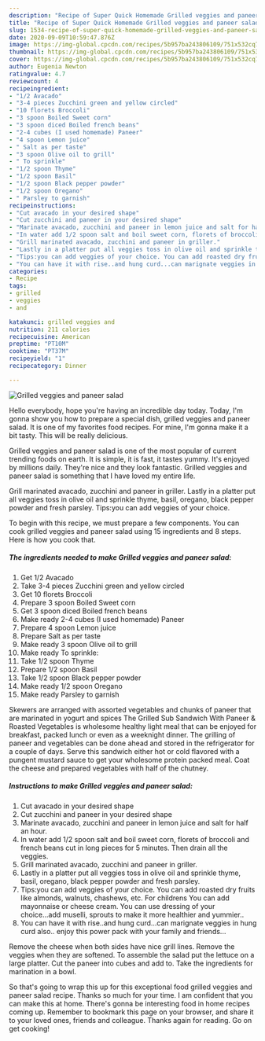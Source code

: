 ```yaml
---
description: "Recipe of Super Quick Homemade Grilled veggies and paneer salad"
title: "Recipe of Super Quick Homemade Grilled veggies and paneer salad"
slug: 1534-recipe-of-super-quick-homemade-grilled-veggies-and-paneer-salad
date: 2020-09-09T10:59:47.876Z
image: https://img-global.cpcdn.com/recipes/5b957ba243806109/751x532cq70/grilled-veggies-and-paneer-salad-recipe-main-photo.jpg
thumbnail: https://img-global.cpcdn.com/recipes/5b957ba243806109/751x532cq70/grilled-veggies-and-paneer-salad-recipe-main-photo.jpg
cover: https://img-global.cpcdn.com/recipes/5b957ba243806109/751x532cq70/grilled-veggies-and-paneer-salad-recipe-main-photo.jpg
author: Eugenia Newton
ratingvalue: 4.7
reviewcount: 4
recipeingredient:
- "1/2 Avacado"
- "3-4 pieces Zucchini green and yellow circled"
- "10 florets Broccoli"
- "3 spoon Boiled Sweet corn"
- "3 spoon diced Boiled french beans"
- "2-4 cubes (I used homemade) Paneer"
- "4 spoon Lemon juice"
- " Salt as per taste"
- "3 spoon Olive oil to grill"
- " To sprinkle"
- "1/2 spoon Thyme"
- "1/2 spoon Basil"
- "1/2 spoon Black pepper powder"
- "1/2 spoon Oregano"
- " Parsley to garnish"
recipeinstructions:
- "Cut avacado in your desired shape"
- "Cut zucchini and paneer in your desired shape"
- "Marinate avacado, zucchini and paneer in lemon juice and salt for half an hour."
- "In water add 1/2 spoon salt and boil sweet corn, florets of broccoli and french beans cut in long pieces for 5 minutes. Then drain all the veggies."
- "Grill marinated avacado, zucchini and paneer in griller."
- "Lastly in a platter put all veggies toss in olive oil and sprinkle thyme, basil, oregano, black pepper powder and fresh parsley."
- "Tips:you can add veggies of your choice. You can add roasted dry fruits like almonds, walnuts, chashews, etc. For childrens You can add mayonnaise or cheese cream. You can use dressing of your choice...add muselli, sprouts to make it more healthier and yummier.."
- "You can have it with rise..and hung curd...can marignate veggies in hung curd also.. enjoy this power pack with your family and friends..."
categories:
- Recipe
tags:
- grilled
- veggies
- and

katakunci: grilled veggies and 
nutrition: 211 calories
recipecuisine: American
preptime: "PT10M"
cooktime: "PT37M"
recipeyield: "1"
recipecategory: Dinner

---
```



![Grilled veggies and paneer salad](https://img-global.cpcdn.com/recipes/5b957ba243806109/751x532cq70/grilled-veggies-and-paneer-salad-recipe-main-photo.jpg)

Hello everybody, hope you're having an incredible day today. Today, I'm gonna show you how to prepare a special dish, grilled veggies and paneer salad. It is one of my favorites food recipes. For mine, I'm gonna make it a bit tasty. This will be really delicious.

Grilled veggies and paneer salad is one of the most popular of current trending foods on earth. It is simple, it is fast, it tastes yummy. It's enjoyed by millions daily. They're nice and they look fantastic. Grilled veggies and paneer salad is something that I have loved my entire life.

Grill marinated avacado, zucchini and paneer in griller. Lastly in a platter put all veggies toss in olive oil and sprinkle thyme, basil, oregano, black pepper powder and fresh parsley. Tips:you can add veggies of your choice.


To begin with this recipe, we must prepare a few components. You can cook grilled veggies and paneer salad using 15 ingredients and 8 steps. Here is how you cook that.

<!--inarticleads1-->

##### The ingredients needed to make Grilled veggies and paneer salad:

1. Get 1/2 Avacado
1. Take 3-4 pieces Zucchini green and yellow circled
1. Get 10 florets Broccoli
1. Prepare 3 spoon Boiled Sweet corn
1. Get 3 spoon diced Boiled french beans
1. Make ready 2-4 cubes (I used homemade) Paneer
1. Prepare 4 spoon Lemon juice
1. Prepare  Salt as per taste
1. Make ready 3 spoon Olive oil to grill
1. Make ready  To sprinkle:
1. Take 1/2 spoon Thyme
1. Prepare 1/2 spoon Basil
1. Take 1/2 spoon Black pepper powder
1. Make ready 1/2 spoon Oregano
1. Make ready  Parsley to garnish


Skewers are arranged with assorted vegetables and chunks of paneer that are marinated in yogurt and spices The Grilled Sub Sandwich With Paneer &amp; Roasted Vegetables is wholesome healthy light meal that can be enjoyed for breakfast, packed lunch or even as a weeknight dinner. The grilling of paneer and vegetables can be done ahead and stored in the refrigerator for a couple of days. Serve this sandwich either hot or cold flavored with a pungent mustard sauce to get your wholesome protein packed meal. Coat the cheese and prepared vegetables with half of the chutney. 

<!--inarticleads2-->

##### Instructions to make Grilled veggies and paneer salad:

1. Cut avacado in your desired shape
1. Cut zucchini and paneer in your desired shape
1. Marinate avacado, zucchini and paneer in lemon juice and salt for half an hour.
1. In water add 1/2 spoon salt and boil sweet corn, florets of broccoli and french beans cut in long pieces for 5 minutes. Then drain all the veggies.
1. Grill marinated avacado, zucchini and paneer in griller.
1. Lastly in a platter put all veggies toss in olive oil and sprinkle thyme, basil, oregano, black pepper powder and fresh parsley.
1. Tips:you can add veggies of your choice. You can add roasted dry fruits like almonds, walnuts, chashews, etc. For childrens You can add mayonnaise or cheese cream. You can use dressing of your choice...add muselli, sprouts to make it more healthier and yummier..
1. You can have it with rise..and hung curd...can marignate veggies in hung curd also.. enjoy this power pack with your family and friends...


Remove the cheese when both sides have nice grill lines. Remove the veggies when they are softened. To assemble the salad put the lettuce on a large platter. Cut the paneer into cubes and add to. Take the ingredients for marination in a bowl. 

So that's going to wrap this up for this exceptional food grilled veggies and paneer salad recipe. Thanks so much for your time. I am confident that you can make this at home. There's gonna be interesting food in home recipes coming up. Remember to bookmark this page on your browser, and share it to your loved ones, friends and colleague. Thanks again for reading. Go on get cooking!
